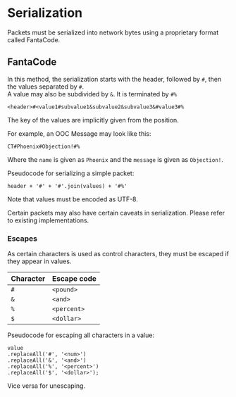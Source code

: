 # Serialization

Packets must be serialized into network bytes using a proprietary
format called FantaCode.

## FantaCode

In this method, the serialization starts with the header,
followed by `#`, then the values separated by `#`.  
A value may also be subdivided by `&`. It is terminated by `#%` 
```
<header>#<value1#subvalue1&subvalue2&subvalue3&#value3#%
```
The key of the values are implicitly given from the position.

For example, an OOC Message may look like this:
```
CT#Phoenix#Objection!#%
```
Where the `name` is given as `Phoenix` and the `message` is given as `Objection!`.

Pseudocode for serializing a simple packet:
```
header + '#' + '#'.join(values) + '#%'
```

Note that values must be encoded as UTF-8.

Certain packets may also have certain caveats in serialization.
Please refer to existing implementations.

### Escapes
As certain characters is used as control characters, they must be
escaped if they appear in values.

| Character | Escape code |
|-----------|-------------|
| `#`       | `<pound>`   |
| `&`       | `<and>`     |
| `%`       | `<percent>` |
| `$`       | `<dollar>`  |

Pseudocode for escaping all characters in a value:
```
value
.replaceAll('#', '<num>')
.replaceAll('&', '<and>')
.replaceAll('%', '<percent>')
.replaceAll('$', '<dollar>');
```

Vice versa for unescaping.
